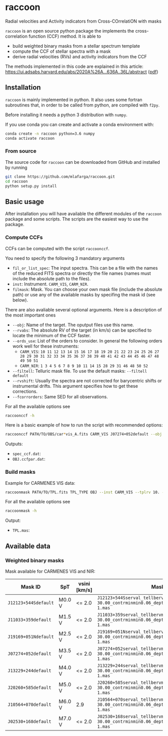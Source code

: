 # raccoon

Radial velocities and Activity indicators from Cross-COrrelatiON with masks

`raccoon` is an open source python package the implements the cross-correlation function (CCF) method.
It is able to
- build weighted binary masks from a stellar spectrum template
- compute the CCF of stellar spectra with a mask
- derive radial velocities (RVs) and activity indicators from the CCF

The methods implemented in this code are explained in this article: https://ui.adsabs.harvard.edu/abs/2020A%26A...636A..36L/abstract ([pdf](https://www.aanda.org/articles/aa/pdf/2020/04/aa37222-19.pdf))

## Installation

`raccoon` is mainly implemented in python. It also uses some fortran subroutines that, in order to be called from python, are compiled with `f2py`.

Before installing it needs a python 3 distribution with `numpy`.

If you use conda you can create and activate a conda environment with:

```bash
conda create -n raccoon python=3.6 numpy
conda activate raccoon
```

### From source

The source code for `raccoon` can be downloaded from GitHub and installed by running

```bash
git clone https://github.com/mlafarga/raccoon.git
cd raccoon
python setup.py install
```

<!---
### Using pip

`raccoon` can be easily install using `pip` (after installing `numpy`)

```bash
pip install raccoon
```
-->


## Basic usage

After installation you will have available the different modules of the `raccoon` package and some scripts.
The scripts are the easiest way to use the package.

### Compute CCFs

CCFs can be computed with the script `raccoonccf`.

You need to specify the following 3 mandatory arguments
- `fil_or_list_spec`: The input spectra. This can be a file with the names of the reduced FITS spectra or directly the file names (names must include the absolute path to the files).
- `inst`: Instrument. `CARM_VIS`, `CARM_NIR`.
- `filmask`: Mask. You can choose your own mask file (include the absolute path) or use any of the available masks by specifing the mask id (see below).

There are also avaliable several optional arguments. Here is a description of the most important ones
- `--obj`: Name of the target. The oputput files use this name.
- `--rvabs`: The absolute RV of the target (in km/s) can be specified to locate the minimum of the CCF faster.
- `--ords_use`: List of the orders to consider. In general the following orders work well for these instruments:
    - `CARM_VIS`: `10 11 12 13 14 15 16 17 18 19 20 21 22 23 24 25 26 27 28 29 30 31 32 33 34 35 36 37 38 39 40 41 42 43 44 45 46 47 48 49 50 51`
    - `CARM_NIR`: `1 3 4 5 6 7 8 9 10 11 14 15 28 29 31 46 48 50 52`
- `--filtell`: Telluric mask file. To use the default masks: `--filtell default`
- `--rvshift`: Usually the spectra are not corrected for barycentric shifts or instrumental drifts. This argument specifies how to get these corrections.
- `--fcorrorders`: Same SED for all observations.

For all the available options see

```bash
raccoonccf -h
```

Here is a basic example of how to run the script with recommended options:
```bash
raccoonccf PATH/TO/OBS/car*vis_A.fits CARM_VIS J07274+052default --obj OBJ --filtell default --rvshift header --fcorrorders obshighsnr --ords_use 10 11 12 13 14 15 16 17 18 19 20 21 22 23 24 25 26 27 28 29 30 31 32 33 34 35 36 37 38 39 40 41 42 43 44 45 46 47 48 49 50 51 --plot_sv --verbose
```

Outputs:
- `spec_ccf.dat`: 
- `OBJ.ccfpar.dat`: 


### Build masks

Example for CARMENES VIS data:

```bash
raccoonmask PATH/TO/TPL.fits TPL_TYPE OBJ --inst CARM_VIS --tplrv 10. --cont poly --contfiltmed 1 --contfiltmax 400 --contpolyord 2 -line_fwhmmin 2.00 --line_fwhmmax 30.00 --line_contrastminmin 0.06 --line_depthw_percentdeepest 0.10 --line_depthw_depthmaxquantile 0.6 --verbose
```

For all the available options see

```bash
raccoonmask -h
```

Output:
- `TPL.mas`: 

## Available data

### Weighted binary masks

Mask available for CARMENES VIS and NIR:

| Mask ID              | SpT    | vsini [km/s] | Mask file                                                                                         |
| -------------------- | ------ | ------------ | ------------------------------------------------------------------------------------------------- |
| `J12123+544Sdefault` | M0.0 V |       <= 2.0 | `J12123+544Sserval_tellbervmax_fwhm2.00-30.00_contrminmin0.06_depthwq0.60_contrastmeanfwhm-1.mas` |
| `J11033+359default`  | M1.5 V |       <= 2.0 | `J11033+359serval_tellbervmax_fwhm2.00-30.00_contrminmin0.06_depthwq0.60_contrastmeanfwhm-1.mas`  |
| `J19169+051Ndefault` | M2.5 V |       <= 2.0 | `J19169+051Nserval_tellbervmax_fwhm2.00-30.00_contrminmin0.06_depthwq0.60_contrastmeanfwhm-1.mas` |
| `J07274+052default`  | M3.5 V |       <= 2.0 | `J07274+052serval_tellbervmax_fwhm2.00-30.00_contrminmin0.06_depthwq0.60_contrastmeanfwhm-1.mas`  |
| `J13229+244default`  | M4.0 V |       <= 2.0 | `J13229+244serval_tellbervmax_fwhm2.00-30.00_contrminmin0.06_depthwq0.60_contrastmeanfwhm-1.mas`  |
| `J20260+585default`  | M5.0 V |       <= 2.0 | `J20260+585serval_tellbervmax_fwhm2.00-30.00_contrminmin0.06_depthwq0.60_contrastmeanfwhm-1.mas`  |
| `J10564+070default`  | M6.0 V |          2.9 | `J10564+070serval_tellbervmax_fwhm2.00-30.00_contrminmin0.06_depthwq0.60_contrastmeanfwhm-1.mas`  |
| `J02530+168default`  | M7.0 V |       <= 2.0 | `J02530+168serval_tellbervmax_fwhm2.00-30.00_contrminmin0.06_depthwq0.60_contrastmeanfwhm-1.mas`  |
